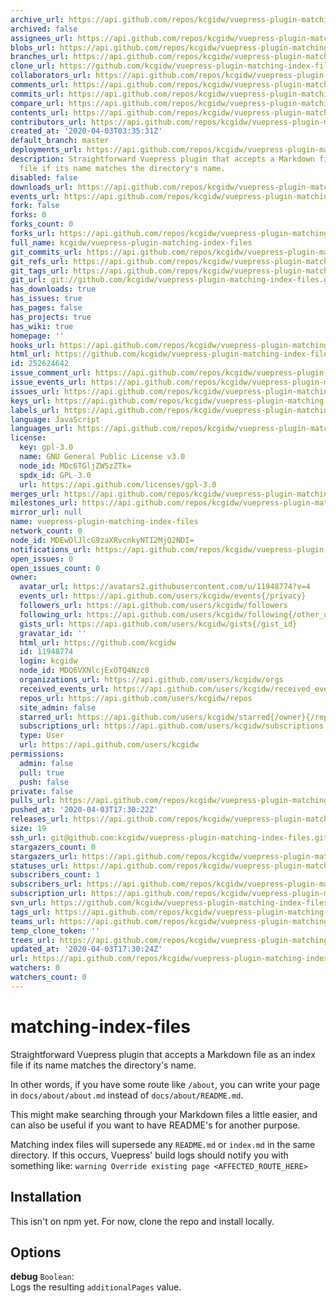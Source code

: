 ```yaml
---
archive_url: https://api.github.com/repos/kcgidw/vuepress-plugin-matching-index-files/{archive_format}{/ref}
archived: false
assignees_url: https://api.github.com/repos/kcgidw/vuepress-plugin-matching-index-files/assignees{/user}
blobs_url: https://api.github.com/repos/kcgidw/vuepress-plugin-matching-index-files/git/blobs{/sha}
branches_url: https://api.github.com/repos/kcgidw/vuepress-plugin-matching-index-files/branches{/branch}
clone_url: https://github.com/kcgidw/vuepress-plugin-matching-index-files.git
collaborators_url: https://api.github.com/repos/kcgidw/vuepress-plugin-matching-index-files/collaborators{/collaborator}
comments_url: https://api.github.com/repos/kcgidw/vuepress-plugin-matching-index-files/comments{/number}
commits_url: https://api.github.com/repos/kcgidw/vuepress-plugin-matching-index-files/commits{/sha}
compare_url: https://api.github.com/repos/kcgidw/vuepress-plugin-matching-index-files/compare/{base}...{head}
contents_url: https://api.github.com/repos/kcgidw/vuepress-plugin-matching-index-files/contents/{+path}
contributors_url: https://api.github.com/repos/kcgidw/vuepress-plugin-matching-index-files/contributors
created_at: '2020-04-03T03:35:31Z'
default_branch: master
deployments_url: https://api.github.com/repos/kcgidw/vuepress-plugin-matching-index-files/deployments
description: Straightforward Vuepress plugin that accepts a Markdown file as an index
  file if its name matches the directory's name.
disabled: false
downloads_url: https://api.github.com/repos/kcgidw/vuepress-plugin-matching-index-files/downloads
events_url: https://api.github.com/repos/kcgidw/vuepress-plugin-matching-index-files/events
fork: false
forks: 0
forks_count: 0
forks_url: https://api.github.com/repos/kcgidw/vuepress-plugin-matching-index-files/forks
full_name: kcgidw/vuepress-plugin-matching-index-files
git_commits_url: https://api.github.com/repos/kcgidw/vuepress-plugin-matching-index-files/git/commits{/sha}
git_refs_url: https://api.github.com/repos/kcgidw/vuepress-plugin-matching-index-files/git/refs{/sha}
git_tags_url: https://api.github.com/repos/kcgidw/vuepress-plugin-matching-index-files/git/tags{/sha}
git_url: git://github.com/kcgidw/vuepress-plugin-matching-index-files.git
has_downloads: true
has_issues: true
has_pages: false
has_projects: true
has_wiki: true
homepage: ''
hooks_url: https://api.github.com/repos/kcgidw/vuepress-plugin-matching-index-files/hooks
html_url: https://github.com/kcgidw/vuepress-plugin-matching-index-files
id: 252624642
issue_comment_url: https://api.github.com/repos/kcgidw/vuepress-plugin-matching-index-files/issues/comments{/number}
issue_events_url: https://api.github.com/repos/kcgidw/vuepress-plugin-matching-index-files/issues/events{/number}
issues_url: https://api.github.com/repos/kcgidw/vuepress-plugin-matching-index-files/issues{/number}
keys_url: https://api.github.com/repos/kcgidw/vuepress-plugin-matching-index-files/keys{/key_id}
labels_url: https://api.github.com/repos/kcgidw/vuepress-plugin-matching-index-files/labels{/name}
language: JavaScript
languages_url: https://api.github.com/repos/kcgidw/vuepress-plugin-matching-index-files/languages
license:
  key: gpl-3.0
  name: GNU General Public License v3.0
  node_id: MDc6TGljZW5zZTk=
  spdx_id: GPL-3.0
  url: https://api.github.com/licenses/gpl-3.0
merges_url: https://api.github.com/repos/kcgidw/vuepress-plugin-matching-index-files/merges
milestones_url: https://api.github.com/repos/kcgidw/vuepress-plugin-matching-index-files/milestones{/number}
mirror_url: null
name: vuepress-plugin-matching-index-files
network_count: 0
node_id: MDEwOlJlcG9zaXRvcnkyNTI2MjQ2NDI=
notifications_url: https://api.github.com/repos/kcgidw/vuepress-plugin-matching-index-files/notifications{?since,all,participating}
open_issues: 0
open_issues_count: 0
owner:
  avatar_url: https://avatars2.githubusercontent.com/u/11948774?v=4
  events_url: https://api.github.com/users/kcgidw/events{/privacy}
  followers_url: https://api.github.com/users/kcgidw/followers
  following_url: https://api.github.com/users/kcgidw/following{/other_user}
  gists_url: https://api.github.com/users/kcgidw/gists{/gist_id}
  gravatar_id: ''
  html_url: https://github.com/kcgidw
  id: 11948774
  login: kcgidw
  node_id: MDQ6VXNlcjExOTQ4Nzc0
  organizations_url: https://api.github.com/users/kcgidw/orgs
  received_events_url: https://api.github.com/users/kcgidw/received_events
  repos_url: https://api.github.com/users/kcgidw/repos
  site_admin: false
  starred_url: https://api.github.com/users/kcgidw/starred{/owner}{/repo}
  subscriptions_url: https://api.github.com/users/kcgidw/subscriptions
  type: User
  url: https://api.github.com/users/kcgidw
permissions:
  admin: false
  pull: true
  push: false
private: false
pulls_url: https://api.github.com/repos/kcgidw/vuepress-plugin-matching-index-files/pulls{/number}
pushed_at: '2020-04-03T17:30:22Z'
releases_url: https://api.github.com/repos/kcgidw/vuepress-plugin-matching-index-files/releases{/id}
size: 19
ssh_url: git@github.com:kcgidw/vuepress-plugin-matching-index-files.git
stargazers_count: 0
stargazers_url: https://api.github.com/repos/kcgidw/vuepress-plugin-matching-index-files/stargazers
statuses_url: https://api.github.com/repos/kcgidw/vuepress-plugin-matching-index-files/statuses/{sha}
subscribers_count: 1
subscribers_url: https://api.github.com/repos/kcgidw/vuepress-plugin-matching-index-files/subscribers
subscription_url: https://api.github.com/repos/kcgidw/vuepress-plugin-matching-index-files/subscription
svn_url: https://github.com/kcgidw/vuepress-plugin-matching-index-files
tags_url: https://api.github.com/repos/kcgidw/vuepress-plugin-matching-index-files/tags
teams_url: https://api.github.com/repos/kcgidw/vuepress-plugin-matching-index-files/teams
temp_clone_token: ''
trees_url: https://api.github.com/repos/kcgidw/vuepress-plugin-matching-index-files/git/trees{/sha}
updated_at: '2020-04-03T17:30:24Z'
url: https://api.github.com/repos/kcgidw/vuepress-plugin-matching-index-files
watchers: 0
watchers_count: 0
---
```


# matching-index-files

Straightforward Vuepress plugin that accepts a Markdown file as an index file if its name matches the directory's name.

In other words, if you have some route like `/about`, you can write your page in `docs/about/about.md` instead of `docs/about/README.md`.

This might make searching through your Markdown files a little easier, and can also be useful if you want to have README's for another purpose.

Matching index files will supersede any `README.md` or `index.md` in the same directory. If this occurs, Vuepress' build logs should notify you with something like: `warning Override existing page <AFFECTED_ROUTE_HERE>`

## Installation

This isn't on npm yet. For now, clone the repo and install locally.

## Options

**debug** `Boolean`:
<br>
Logs the resulting `additionalPages` value.
